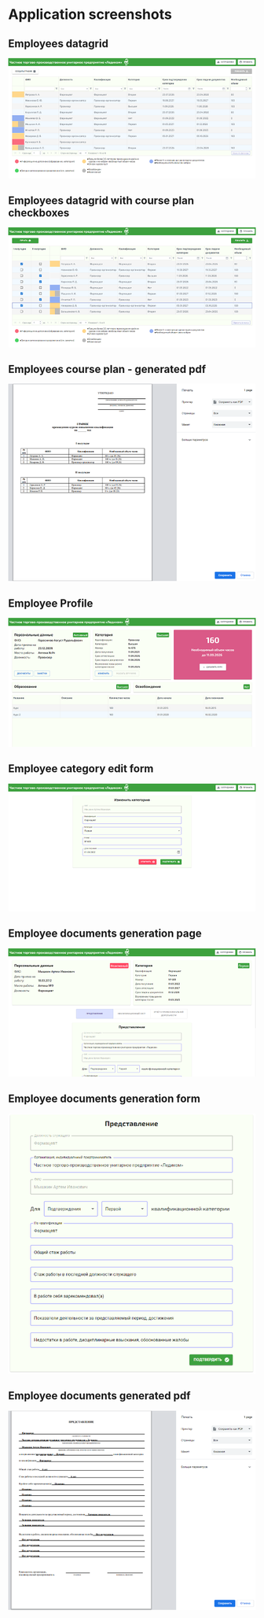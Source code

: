 # Application screenshots

## Employees datagrid
[![pdf](employees.png)](employees.png)

## Employees datagrid with course plan checkboxes
[![pdf](employees_plan.png)](employees_plan.png)

## Employees course plan - generated pdf
[![pdf](employees_plan_pdf.png)](employees_plan_pdf.png)

## Employee Profile
[![pdf](employee_view.png)](employee_view.png)

## Employee category edit form
[![pdf](edit_form.png)](edit_form.png)

## Employee documents generation page
[![pdf](documents.png)](documents.png)

## Employee documents generation form
[![pdf](documents_form.png)](documents_form.png)

## Employee documents generated pdf
[![pdf](documents_pdf.png)](documents_pdf.png)
